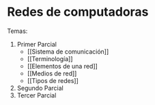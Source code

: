 # Redes de computadoras

Temas:
1. Primer Parcial
	- [[Sistema de comunicación]]
	- [[Terminología]]
	- [[Elementos de una red]]
	- [[Medios de red]]
	- [[Tipos de redes]]
1. Segundo Parcial
2. Tercer Parcial